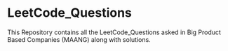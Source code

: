 # LeetCode_Questions
This Repository contains all the LeetCode_Questions asked in Big Product Based Companies (MAANG) along with solutions.
